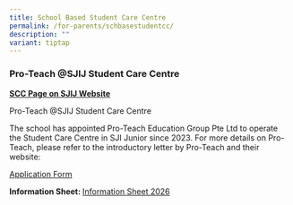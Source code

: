 ```yaml
---
title: School Based Student Care Centre
permalink: /for-parents/schbasestudentcc/
description: ""
variant: tiptap
---
```

<h3>Pro-Teach @SJIJ Student Care Centre</h3>
<p><strong><u>SCC Page on SJIJ Website</u></strong>
</p>
<p>Pro-Teach @SJIJ Student Care Centre</p>
<p>The school has appointed Pro-Teach Education Group Pte Ltd to operate
the Student Care Centre in SJI Junior since 2023. For more details on Pro-Teach,
please refer to the introductory letter by Pro-Teach and their website:</p>
<p><a href="/files/Pro_Teach_APPLICATION_FORM_2025_1.pdf" rel="noopener nofollow" target="_blank">Application Form</a>
</p>
<p><strong>Information Sheet: </strong><a href="/files/Pro_Teach_Information_Sheet_for_P1_26_Students.pdf" rel="noopener nofollow" target="_blank">Information Sheet 2026</a>
</p>